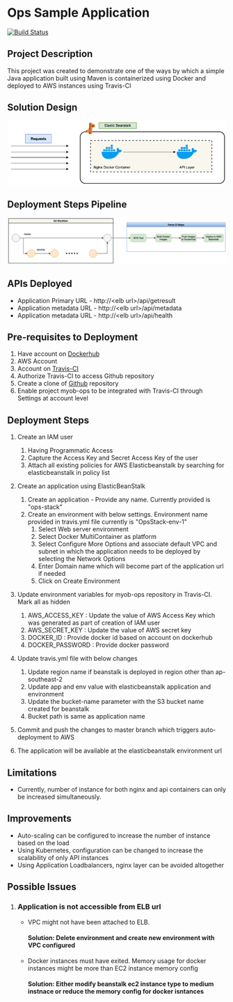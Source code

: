 # Ops Sample Application
[![Build Status](https://travis-ci.org/dishitd/myob-ops.svg?branch=develop)](https://travis-ci.org/dishitd/myob-ops)

## Project Description
This project was created to demonstrate one of the ways by which a simple Java application built using Maven is containerized using Docker and deployed to AWS instances using Travis-CI

## Solution Design
![Solution Design](https://github.com/dishitd/myob-ops/raw/develop/figures/Solution%20Design.png)

## Deployment Steps Pipeline
![Deployment Pipeline](https://github.com/dishitd/myob-ops/raw/develop/figures/Deployment%20Pipeline.png)

## APIs Deployed
* Application Primary URL - http://\<elb url\>/api/getresult
* Application metadata URL - http://\<elb url\>/api/metadata
* Application metadata URL - http://\<elb url\>/api/health

## Pre-requisites to Deployment
1. Have account on  [Dockerhub](https://hub.docker.com/) 
2. AWS Account
3. Account on [Travis-CI](https://travis-ci.org/) 
4. Authorize Travis-CI to access Github repository
5. Create a clone of [Github](https://github.com/dishitd/myob-ops) repository
6. Enable project myob-ops to be integrated with Travis-CI through Settings at account level


## Deployment Steps

1. Create an IAM user 
    1. Having Programmatic Access
    2. Capture the Access Key and Secret Access Key of the user
    3. Attach all existing policies for AWS Elasticbeanstalk by searching for elasticbeanstalk in policy list

2. Create an application using ElasticBeanStalk
    1. Create an application - Provide any name. Currently provided is "ops-stack"
    2. Create an environment with below settings. Environment name provided in travis.yml file currently is "OpsStack-env-1"
        1. Select Web server environment
        2. Select Docker MultiContainer as platform
        3. Select Configure More Options and associate default VPC and subnet in which the application needs to be deployed by selecting the Network Options
        4. Enter Domain name which will become part of the application url if needed
        5. Click on Create Environment

3. Update environment variables for myob-ops repository in Travis-CI. Mark all as hidden
    1. AWS_ACCESS_KEY : Update the value of AWS Access Key which was generated as part of creation of IAM user
    2. AWS_SECRET_KEY : Update the value of AWS secret key 
    3. DOCKER_ID : Provide docker id based on account on dockerhub
    4. DOCKER_PASSWORD : Provide docker password 
    
4. Update travis.yml file with below changes
    1. Update region name if beanstalk is deployed in region other than ap-southeast-2
    2. Update app and env value with elasticbeanstalk application and environment
    3. Update the bucket-name parameter with the S3 bucket name created for beanstalk
    4. Bucket path is same as application name
       
5. Commit and push the changes to master branch which triggers auto-deployment to AWS 
6. The application will be available at the elasticbeanstalk environment url


## Limitations
* Currently, number of instance for both nginx and api containers can only be increased simultaneously. 

## Improvements
* Auto-scaling can be configured to increase the number of instance based on the load
* Using Kubernetes, configuration can be changed to increase the scalability of only API instances
* Using Application Loadbalancers, nginx layer can be avoided altogether



## Possible Issues
1. ### Application is not accessible from ELB url
    
    * VPC might not have been attached to ELB. 
        #### Solution: Delete environment and create new environment with VPC configured
    * Docker instances must have exited. Memory usage for docker instances might be more than EC2 instance memory config
        #### Solution: Either modify beanstalk ec2 instance type to medium instnace or reduce the memory config for docker isntances

